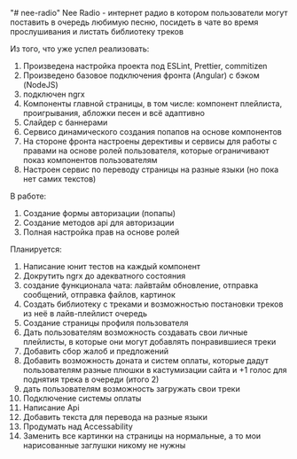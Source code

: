 "# nee-radio" 
Nee Radio - интернет радио в котором пользователи могут поставить в очередь любимую песню, посидеть в чате во время прослушивания и листать библиотеку треков

Из того, что уже успел реализовать:
1. Произведена настройка проекта под ESLint, Prettier, commitizen
2. Произведено базовое подключения фронта (Angular) с бэком (NodeJS)
3. подключен ngrx
4. Компоненты главной страницы, в том числе: компонент плейлиста, проигрывания, абложки песен и всё адаптивно
5. Слайдер с баннерами
6. Сервисо динамического создания попапов на основе компонентов
7. На стороне фронта настроены дерективы и сервисы для работы с правами на основе ролей пользователя, которые ограничивают показ компонентов пользователям
8. Настроен сервис по переводу страницы на разные языки (но пока нет самих текстов)
 

В работе:
1. Создание формы авторизации (попапы)
2. Создание методов api для авторизации
3. Полная настройка прав на основе ролей 

 Планируется:
1. Написание юнит тестов на каждый компонент
2. Докрутить ngrx до адекватного состояния
3. создание функционала чата: лайвтайм обновление, отправка сообщений, отправка файлов, картинок
4. Создать библиотеку с треками и возможностью постановки треков из неё в лайв-плейлист очередь
5. Создание страницы профиля пользователя
6. Дать пользователям возможность создавать свои личные плейлисты, в которые они могут добавлять понравившиеся треки
7. Добавить сбор жалоб и предложений
8. Добавить возможность доната и систем оплаты, которые дадут пользователям разные плюшки в кастумизации сайта и +1 голос для поднятия трека в очереди (итого 2)
9. дать пользователям возможность загружать свои треки
10. Подключение системы оплаты
11. Написание Api 
12. Добавить текста для перевода на разные языки
13. Продумать над Accessability
14. Заменить все картинки на страницы на нормальные, а то мои нарисованные заглушки никому не нужны
